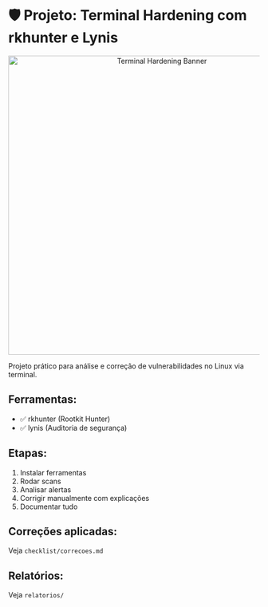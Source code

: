 # 🛡️ Projeto: Terminal Hardening com rkhunter e Lynis
<p align="center">
  <img src="img/banner.png" alt="Terminal Hardening Banner" width="600"/>
</p>


Projeto prático para análise e correção de vulnerabilidades no Linux via terminal.

## Ferramentas:
- ✅ rkhunter (Rootkit Hunter)
- ✅ lynis (Auditoria de segurança)

## Etapas:
1. Instalar ferramentas
2. Rodar scans
3. Analisar alertas
4. Corrigir manualmente com explicações
5. Documentar tudo

## Correções aplicadas:
Veja `checklist/correcoes.md`

## Relatórios:
Veja `relatorios/`
